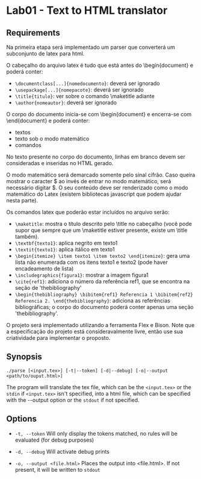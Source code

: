 # Lab01 - Text to HTML translator

## Requirements

Na primeira etapa ser&aacute; implementado um parser que converter&aacute; um subconjunto de latex para html.

O cabe&ccedil;alho do arquivo latex &eacute; tudo que est&aacute; antes do \begin{document} e poder&aacute; conter:

* `\documentclass[...]{nomedocumento}`: dever&aacute; ser ignorado
* `\usepackage[...]{nomepacote}`: dever&aacute; ser ignorado
* `\title{titulo}`: ver sobre o comando \maketitle adiante
* `\author{nomeautor}`: dever&aacute; ser ignorado

O corpo do documento inicia-se com \begin{document} e encerra-se com \end{document} e poder&aacute; conter:

* textos
* texto sob o modo matem&aacute;tico
* comandos

No texto presente no corpo do documento, linhas em branco devem ser consideradas e inseridas no HTML gerado.

O modo matem&aacute;tico ser&aacute; demarcado somente pelo sinal cifr&atilde;o. Caso queira mostrar o caracter $ ao inv&eacute;s de entrar no modo matem&aacute;tico, ser&aacute; necess&aacute;rio digitar \$. O seu conte&uacute;do deve ser renderizado como o modo matem&aacute;tico do Latex (existem bibliotecas javascript que podem ajudar nesta parte).

Os comandos latex que poder&atilde;o estar inclu&iacute;dos no arquivo ser&atilde;o:

* `\maketitle`: mostra o t&iacute;tulo descrito pelo \title no cabe&ccedil;alho (voc&ecirc; pode supor que sempre que um \maketitle estiver presente, existe um \title tamb&eacute;m).
* `\textbf{texto1}`: aplica negrito em texto1
* `\textit{texto1}`: aplica it&aacute;lico em texto1
* `\begin{itemize} \item texto1 \item texto2 \end{itemize}`: gera uma lista n&atilde;o enumerada com os itens texto1 e texto2 (pode haver encadeamento de lista)
* `\includegraphics{figura1}`: mostrar a imagem figura1
* `\cite{ref1}`: adiciona o n&uacute;mero da refer&ecirc;ncia ref1, que se encontra na se&ccedil;&atilde;o de 'thebibliography'
* `\begin{thebibliography} \bibitem{ref1} Referencia 1 \bibitem{ref2} Referencia 2. \end{thebibliography}`: adiciona as refer&ecirc;ncias bibliogr&aacute;ficas; o corpo do documento poder&aacute; conter apenas uma se&ccedil;&atilde;o 'thebibliography'.

O projeto ser&aacute; implementado utilizando a ferramenta Flex e Bison. Note que a especifica&ccedil;&atilde;o do projeto est&aacute; consideravalmente livre, ent&atilde;o use sua criatividade para implementar o proposto.

## Synopsis

`./parse [<input.tex>] [-t|--token] [-d|--debug] [-o|--output <path/to/ouput.html>]`

The program will translate the tex file, which can be the `<input.tex>`
or the `stdin` if `<input.tex>` isn't specified, into a html file,
which can be specified with the --output option or the `stdout` if not specified.

## Options

* `-t, --token`	Will only display the tokens matched, no rules will be evaluated (for debug purposes)

* `-d, --debug`	Will activate debug prints

* `-o, --output <file.html>`	Places the output into <file.html>. If not present, it will be written to `stdout`
